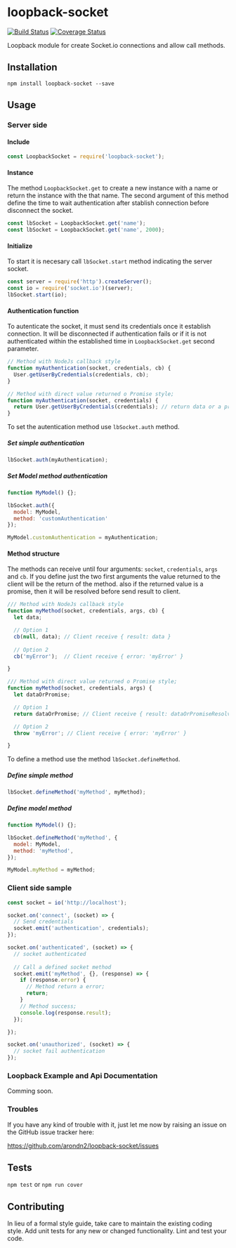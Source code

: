 loopback-socket
=========

[![Build Status](https://travis-ci.org/arondn2/loopback-socket.svg?branch=master)](https://travis-ci.org/arondn2/loopback-socket)
[![Coverage Status](https://coveralls.io/repos/github/arondn2/loopback-socket/badge.svg?branch=master)](https://coveralls.io/github/arondn2/loopback-socket?branch=master)

Loopback module for create Socket.io connections and allow call methods.

## Installation

  `npm install loopback-socket --save`

## Usage

### Server side

#### Include
  ```js
  const LoopbackSocket = require('loopback-socket');
  ```

#### Instance
  
  The method `LoopbackSocket.get` to create a new instance with a name or return the instance with the that name. The second argument of this method define the time to wait authentication after stablish connection before disconnect the socket.

  ```js
  const lbSocket = LoopbackSocket.get('name');
  const lbSocket = LoopbackSocket.get('name', 2000);
  ```

#### Initialize

  To start it is necesary call `lbSocket.start` method indicating the server socket.

  ```js
  const server = require('http').createServer();
  const io = require('socket.io')(server);
  lbSocket.start(io);
  ```

#### Authentication function

  To autenticate the socket, it must send its credentials once it establish connection. It will be disconnected if authentication fails or if it is not authenticated within the established time in `LoopbackSocket.get` second parameter.

  ```js
  // Method with NodeJs callback style
  function myAuthentication(socket, credentials, cb) {
    User.getUserByCredentials(credentials, cb);
  }

  // Method with direct value returned o Promise style;
  function myAuthentication(socket, credentials) {
    return User.getUserByCredentials(credentials); // return data or a promise
  }
  ```

  To set the autentication method use `lbSocket.auth` method.

##### Set simple authentication

  ```js
  lbSocket.auth(myAuthentication);
  ```

##### Set Model method authentication

  ```js
  function MyModel() {};

  lbSocket.auth({
    model: MyModel,
    method: 'customAuthentication'
  });

  MyModel.customAuthentication = myAuthentication;
  ```

#### Method structure

  The methods can receive until four arguments: `socket`, `credentials`, `args` and `cb`. If you define just the two first arguments the value returned to the client will be the return of the method. also if the returned value is a promise, then it will be resolved before send result to client.

  ```js
  /// Method with NodeJs callback style
  function myMethod(socket, credentials, args, cb) {
    let data;

    // Option 1
    cb(null, data); // Client receive { result: data }
    
    // Option 2
    cb('myError');  // Client receive { error: 'myError' }

  }

  /// Method with direct value returned o Promise style;
  function myMethod(socket, credentials, args) {
    let dataOrPromise;

    // Option 1
    return dataOrPromise; // Client receive { result: dataOrPromiseResolvedValue }

    // Option 2
    throw 'myError'; // Client receive { error: 'myError' }

  }
  ```

To define a method use the method `lbSocket.defineMethod`.

##### Define simple method

  ```js
  lbSocket.defineMethod('myMethod', myMethod);
  ```

##### Define model method

  ```js
  function MyModel() {};

  lbSocket.defineMethod('myMethod', {
    model: MyModel,
    method: 'myMethod',
  });

  MyModel.myMethod = myMethod;

  ```

### Client side sample

  ```js
  const socket = io('http://localhost');

  socket.on('connect', (socket) => {
    // Send credentials
    socket.emit('authentication', credentials);
  });

  socket.on('authenticated', (socket) => {
    // socket authenticated
    
    // Call a defined socket method
    socket.emit('myMethod', {}, (response) => {
      if (response.error) {
        // Method return a error;
        return;
      }
      // Method success;
      console.log(response.result);
    });

  });

  socket.on('unauthorized', (socket) => {
    // socket fail authentication
  });

  ```

### Loopback Example and Api Documentation
  
  Comming soon.

### Troubles

  If you have any kind of trouble with it, just let me now by raising an issue on the GitHub issue tracker here:
  
  https://github.com/arondn2/loopback-socket/issues

## Tests

  `npm test` or `npm run cover`

## Contributing

  In lieu of a formal style guide, take care to maintain the existing coding style. Add unit tests for any new or changed functionality. Lint and test your code.
